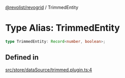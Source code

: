 [@revolist/revogrid](README.md) / TrimmedEntity

# Type Alias: TrimmedEntity

```ts
type TrimmedEntity: Record<number, boolean>;
```

## Defined in

[src/store/dataSource/trimmed.plugin.ts:4](https://github.com/revolist/revogrid/blob/8aea4c92d6f61dbd5ec14b529d8993bb7069ef1f/src/store/dataSource/trimmed.plugin.ts#L4)
